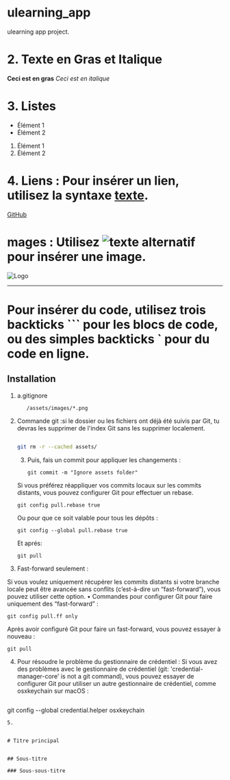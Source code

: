 #  ulearning_app

ulearning app  project.

# 2. Texte en Gras et Italique
 
   **Ceci est en gras**
   *Ceci est en italique*
# 3. Listes
- Élément 1
- Élément 2
1. Élément 1
2. Élément 2

# 4. Liens : Pour insérer un lien, utilisez la syntaxe [texte](URL).
[GitHub](https://github.com)
# mages : Utilisez ![texte alternatif](URL_de_l'image) pour insérer une image.
![Logo](https://example.com/logo.png)

---
# Pour insérer du code, utilisez trois backticks ``` pour les blocs de code, ou des simples backticks ` pour du code en ligne.
## Installation
1. a.gitignore

   ```
      /assets/images/*.png
   ```
2. Commande git :si le dossier ou les fichiers ont déjà été suivis par Git, tu devras les supprimer de l'index Git sans les supprimer localement.

   ```bash

   git rm -r --cached assets/

    ```
   3. Puis, fais un commit pour appliquer les changements :

       ```
      git commit -m "Ignore assets folder"

      ```

   Si vous préférez réappliquer vos commits locaux sur les commits distants, vous pouvez configurer Git pour effectuer un rebase. 
   ```
   git config pull.rebase true

   ```
   Ou pour que ce soit valable pour tous les dépôts :
      ```
   git config --global pull.rebase true

   ```
   Et aprés:  
   ```
   git pull
   ```

3. Fast-forward seulement :

Si vous voulez uniquement récupérer les commits distants si votre branche locale peut être avancée sans conflits (c’est-à-dire un “fast-forward”), vous pouvez utiliser cette option.
•	Commandes pour configurer Git pour faire uniquement des “fast-forward” :

   ```
   git config pull.ff only
   ```
Après avoir configuré Git pour faire un fast-forward, vous pouvez essayer à nouveau :

   ```
   git pull
   ```

4. Pour résoudre le problème du gestionnaire de crédentiel :
   Si vous avez des problèmes avec le gestionnaire de crédentiel (git: 'credential-manager-core' is not a git command), vous pouvez essayer de configurer Git pour utiliser un autre gestionnaire de crédentiel, comme osxkeychain sur macOS :
   ```
git config --global credential.helper osxkeychain
   ```
5. 


# Titre principal


## Sous-titre

### Sous-sous-titre





